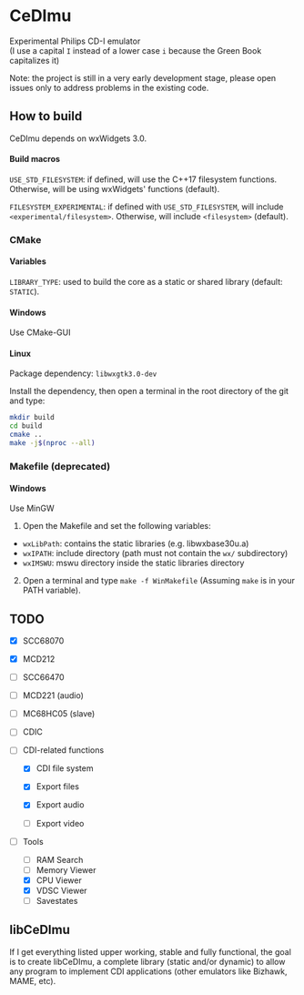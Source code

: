 

# CeDImu

Experimental Philips CD-I emulator  
(I use a capital `I` instead of a lower case `i` because the Green Book capitalizes it)

Note: the project is still in a very early development stage, please open issues only to address problems in the existing code.

## How to build
CeDImu depends on wxWidgets 3.0.

#### Build macros

``USE_STD_FILESYSTEM``: if defined, will use the C++17 filesystem functions. Otherwise, will be using wxWidgets' functions (default).

``FILESYSTEM_EXPERIMENTAL``: if defined with ``USE_STD_FILESYSTEM``, will include ``<experimental/filesystem>``. Otherwise, will include ``<filesystem>`` (default).

### CMake

#### Variables

``LIBRARY_TYPE``: used to build the core as a static or shared library (default: ``STATIC``).

#### Windows

Use CMake-GUI

#### Linux

Package dependency: ``libwxgtk3.0-dev``

Install the dependency, then open a terminal in the root directory of the git and type:

```sh
mkdir build
cd build
cmake ..
make -j$(nproc --all)
```

### Makefile (deprecated)

#### Windows

Use MinGW
1. Open the Makefile and set the following variables:
* ``wxLibPath``: contains the static libraries (e.g. libwxbase30u.a)
* ``wxIPATH``: include directory (path must not contain the ``wx/`` subdirectory)
* ``wxIMSWU``: mswu directory inside the static libraries directory
2. Open a terminal and type ``make -f WinMakefile`` (Assuming ``make`` is in your PATH variable).

## TODO
- [x] SCC68070

- [x] MCD212

- [ ] SCC66470

- [ ] MCD221 (audio)

- [ ] MC68HC05 (slave)

- [ ] CDIC

  

- [ ] CDI-related functions

  - [x] CDI file system
  - [x] Export files
  - [x] Export audio
  - [ ] Export video

  

- [ ] Tools
  - [ ] RAM Search
  - [ ] Memory Viewer
  - [x] CPU Viewer
  - [x] VDSC Viewer
  - [ ] Savestates

## libCeDImu
If I get everything listed upper working, stable and fully functional, the goal is to create libCeDImu, a complete library (static and/or dynamic) to allow any program to implement CDI applications (other emulators like Bizhawk, MAME, etc).
